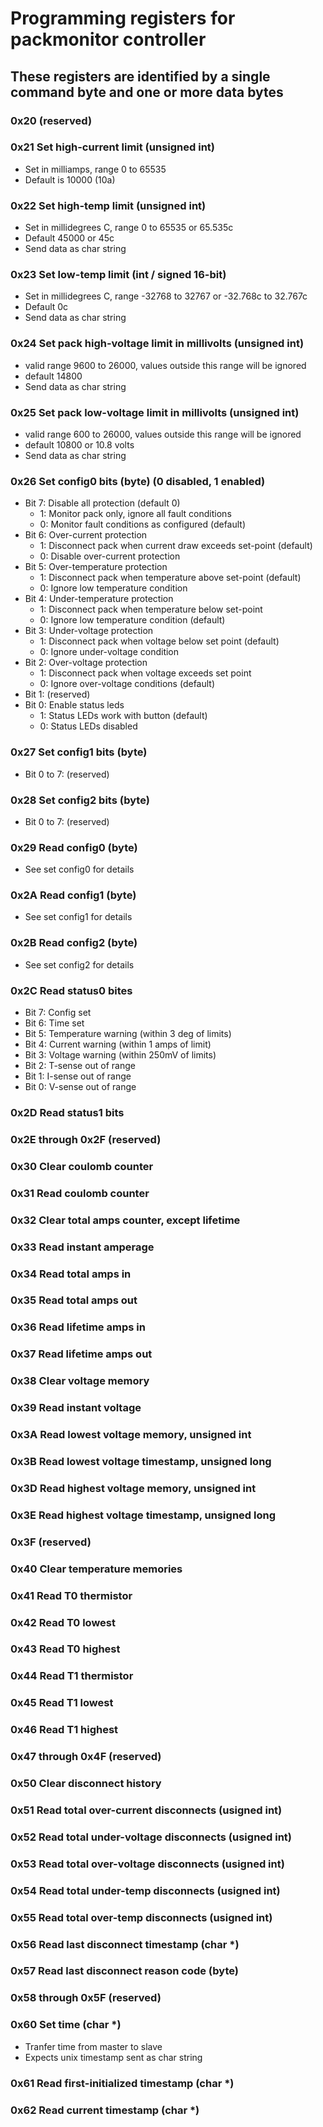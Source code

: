# Programming registers for packmonitor controller

## These registers are identified by a single command byte and one or more data bytes

### 0x20 (reserved)

### 0x21 Set high-current limit (unsigned int)

* Set in milliamps, range 0 to 65535 
* Default is 10000 (10a)

### 0x22 Set high-temp limit (unsigned int)

* Set in millidegrees C, range 0 to 65535 or 65.535c
* Default 45000 or 45c
* Send data as char string

### 0x23 Set low-temp limit (int / signed 16-bit)

* Set in millidegrees C, range -32768 to 32767 or -32.768c to 32.767c
* Default 0c
* Send data as char string

### 0x24 Set pack high-voltage limit in millivolts (unsigned int)

* valid range 9600 to 26000, values outside this range will be ignored
* default 14800
* Send data as char string

### 0x25 Set pack low-voltage limit in millivolts (unsigned int)

* valid range 600 to 26000, values outside this range will be ignored
* default 10800 or 10.8 volts
* Send data as char string

### 0x26 Set config0 bits (byte) (0 disabled, 1 enabled)

* Bit 7: Disable all protection (default 0)
  * 1: Monitor pack only, ignore all fault conditions
  * 0: Monitor fault conditions as configured (default)
* Bit 6: Over-current protection
  * 1: Disconnect pack when current draw exceeds set-point (default)
  * 0: Disable over-current protection
* Bit 5: Over-temperature protection
  * 1: Disconnect pack when temperature above set-point (default)
  * 0: Ignore low temperature condition
* Bit 4: Under-temperature protection
  * 1: Disconnect pack when temperature below set-point
  * 0: Ignore low temperature condition (default)
* Bit 3: Under-voltage protection
  * 1: Disconnect pack when voltage below set point (default)
  * 0: Ignore under-voltage condition
* Bit 2: Over-voltage protection
  * 1: Disconnect pack when voltage exceeds set point
  * 0: Ignore over-voltage conditions (default)
* Bit 1: (reserved)
* Bit 0: Enable status leds
  * 1: Status LEDs work with button (default)
  * 0: Status LEDs disabled

### 0x27 Set config1 bits (byte)

* Bit 0 to 7: (reserved)

### 0x28 Set config2 bits (byte)

* Bit 0 to 7: (reserved)

### 0x29 Read config0 (byte)

* See set config0 for details
### 0x2A Read config1 (byte)

* See set config1 for details
### 0x2B Read config2 (byte)

* See set config2 for details
### 0x2C Read status0 bites

* Bit 7: Config set
* Bit 6: Time set
* Bit 5: Temperature warning (within 3 deg of limits)
* Bit 4: Current warning (within 1 amps of limit)
* Bit 3: Voltage warning (within 250mV of limits)
* Bit 2: T-sense out of range
* Bit 1: I-sense out of range
* Bit 0: V-sense out of range

### 0x2D Read status1 bits

### 0x2E through 0x2F (reserved)
### 0x30 Clear coulomb counter

### 0x31 Read coulomb counter

### 0x32 Clear total amps counter, except lifetime

### 0x33 Read instant amperage

### 0x34 Read total amps in

### 0x35 Read total amps out

### 0x36 Read lifetime amps in

### 0x37 Read lifetime amps out

### 0x38 Clear voltage memory

### 0x39 Read instant voltage

### 0x3A Read lowest voltage memory, unsigned int

### 0x3B Read lowest voltage timestamp, unsigned long
### 0x3D Read highest voltage memory, unsigned int

### 0x3E Read highest voltage timestamp, unsigned long
### 0x3F (reserved)

### 0x40 Clear temperature memories

### 0x41 Read T0 thermistor

### 0x42 Read T0 lowest

### 0x43 Read T0 highest

### 0x44 Read T1 thermistor

### 0x45 Read T1 lowest

### 0x46 Read T1 highest

### 0x47 through 0x4F (reserved)

### 0x50 Clear disconnect history

### 0x51 Read total over-current disconnects (usigned int)

### 0x52 Read total under-voltage disconnects (usigned int)

### 0x53 Read total over-voltage disconnects (usigned int)

### 0x54 Read total under-temp disconnects (usigned int)

### 0x55 Read total over-temp disconnects (usigned int)

### 0x56 Read last disconnect timestamp (char *)

### 0x57 Read last disconnect reason code (byte)

### 0x58 through 0x5F (reserved)

### 0x60 Set time (char *)

* Tranfer time from master to slave
* Expects unix timestamp sent as char string
### 0x61 Read first-initialized timestamp (char *)

### 0x62 Read current timestamp (char *)
